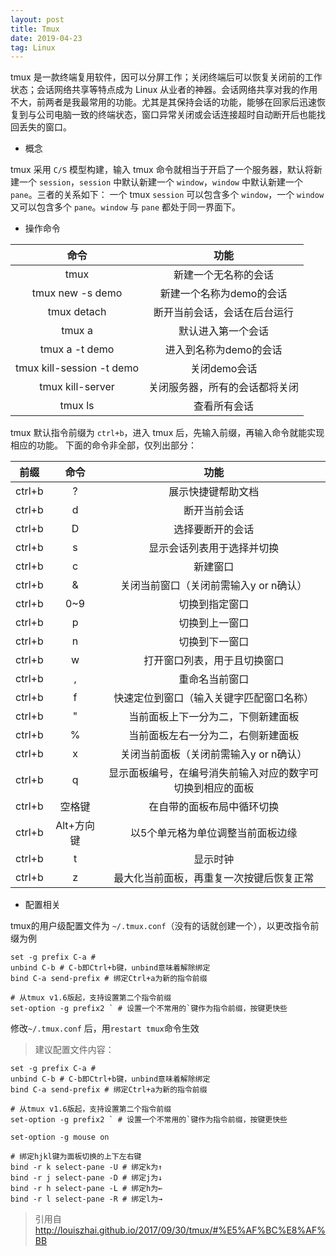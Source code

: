 ```yaml
---
layout: post
title: Tmux
date: 2019-04-23
tag: Linux
---
```


tmux 是一款终端复用软件，因可以分屏工作；关闭终端后可以恢复关闭前的工作状态；会话网络共享等特点成为 Linux 从业者的神器。会话网络共享对我的作用不大，前两者是我最常用的功能。尤其是其保持会话的功能，能够在回家后迅速恢复到与公司电脑一致的终端状态，窗口异常关闭或会话连接超时自动断开后也能找回丢失的窗口。

- 概念

tmux 采用 `C/S` 模型构建，输入 tmux 命令就相当于开启了一个服务器，默认将新建一个 `session`，`session` 中默认新建一个 `window`，`window` 中默认新建一个 `pane`。三者的关系如下：
一个 tmux `session` 可以包含多个 `window`，一个 `window` 又可以包含多个 `pane`。`window` 与 `pane` 都处于同一界面下。

- 操作命令

|  命令  |  功能  |
| :---: | :---: |
|  tmux  |  新建一个无名称的会话  |
|  tmux new -s demo  |  新建一个名称为demo的会话  |
|  tmux detach  |  断开当前会话，会话在后台运行  |
|  tmux a  |  默认进入第一个会话  |
|  tmux a -t demo  |  进入到名称为demo的会话  |
|  tmux kill-session -t demo  |  关闭demo会话  |
|  tmux kill-server  |  关闭服务器，所有的会话都将关闭  |
|  tmux ls  |  查看所有会话  |

tmux 默认指令前缀为 `ctrl+b`，进入 tmux 后，先输入前缀，再输入命令就能实现相应的功能。
下面的命令非全部，仅列出部分：

|  前缀  |  命令  |  功能  |
| :---: | :---: | :---: |
|  ctrl+b  |  ?  |  展示快捷键帮助文档  |
|  ctrl+b  |  d  |  断开当前会话  |
|  ctrl+b  |  D  |  选择要断开的会话  |
|  ctrl+b  |  s  |  显示会话列表用于选择并切换  |
|  ctrl+b  |  c  |  新建窗口  |
|  ctrl+b  |  &  |  关闭当前窗口（关闭前需输入y or n确认）  |
|  ctrl+b  |  0~9  |  切换到指定窗口  |
|  ctrl+b  |  p  |  切换到上一窗口  |
|  ctrl+b  |  n  |  切换到下一窗口  |
|  ctrl+b  |  w  |  打开窗口列表，用于且切换窗口  |
|  ctrl+b  |  ,  |  重命名当前窗口  |
|  ctrl+b  |  f  |  快速定位到窗口（输入关键字匹配窗口名称）  |
|  ctrl+b  |  "  |  当前面板上下一分为二，下侧新建面板  |
|  ctrl+b  |  %  |  当前面板左右一分为二，右侧新建面板  |
|  ctrl+b  |  x  |  关闭当前面板（关闭前需输入y or n确认）  |
|  ctrl+b  |  q  |  显示面板编号，在编号消失前输入对应的数字可切换到相应的面板  |
|  ctrl+b  |  空格键  |  在自带的面板布局中循环切换  |
|  ctrl+b  |  Alt+方向键  |  以5个单元格为单位调整当前面板边缘  |
|  ctrl+b  |  t  |  显示时钟  |
|  ctrl+b  |  z  |  最大化当前面板，再重复一次按键后恢复正常  |

- 配置相关

tmux的用户级配置文件为 `~/.tmux.conf`（没有的话就创建一个），以更改指令前缀为例

```
set -g prefix C-a #
unbind C-b # C-b即Ctrl+b键，unbind意味着解除绑定
bind C-a send-prefix # 绑定Ctrl+a为新的指令前缀

# 从tmux v1.6版起，支持设置第二个指令前缀
set-option -g prefix2 ` # 设置一个不常用的`键作为指令前缀，按键更快些
```

修改`~/.tmux.conf` 后，用`restart tmux`命令生效

> 建议配置文件内容：

```
set -g prefix C-a #
unbind C-b # C-b即Ctrl+b键，unbind意味着解除绑定
bind C-a send-prefix # 绑定Ctrl+a为新的指令前缀

# 从tmux v1.6版起，支持设置第二个指令前缀
set-option -g prefix2 ` # 设置一个不常用的`键作为指令前缀，按键更快些

set-option -g mouse on

# 绑定hjkl键为面板切换的上下左右键
bind -r k select-pane -U # 绑定k为↑
bind -r j select-pane -D # 绑定j为↓
bind -r h select-pane -L # 绑定h为←
bind -r l select-pane -R # 绑定l为→
```

> 引用自 http://louiszhai.github.io/2017/09/30/tmux/#%E5%AF%BC%E8%AF%BB
